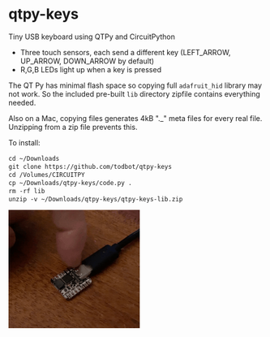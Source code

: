 # qtpy-keys
Tiny USB keyboard using QTPy and CircuitPython

- Three touch sensors, each send a different key (LEFT_ARROW, UP_ARROW, DOWN_ARROW by default)
- R,G,B LEDs light up when a key is pressed

The QT Py has minimal flash space so copying full `adafruit_hid` library
may not work. So the included pre-built `lib` directory zipfile
contains everything needed.

Also on a Mac, copying files generates 4kB "._" meta files for every
real file. Unzipping from a zip file prevents this. 

To install:

```
cd ~/Downloads
git clone https://github.com/todbot/qtpy-keys
cd /Volumes/CIRCUITPY
cp ~/Downloads/qtpy-keys/code.py .
rm -rf lib
unzip -v ~/Downloads/qtpy-keys/qtpy-keys-lib.zip 
```
<img src="qtpy-keys-demo.gif"/>


